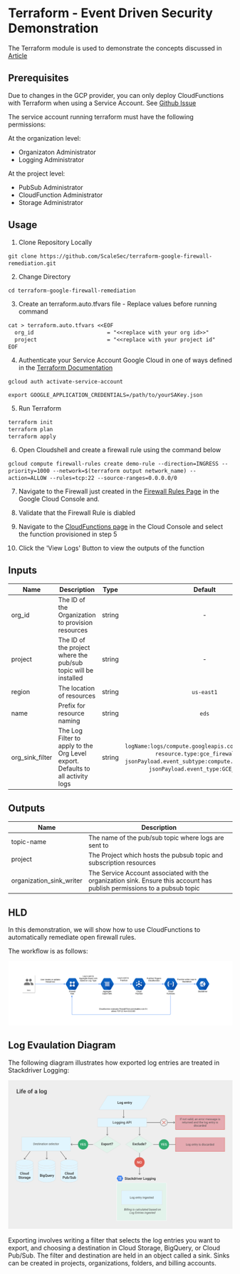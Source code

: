 # Terraform - Event Driven Security Demonstration

The Terraform module is used to demonstrate the concepts discussed in [Article](https://medium.com/p/9408929240ea/edit)

## Prerequisites 

Due to changes in the GCP provider, you can only deploy CloudFunctions with Terraform when using a Service Account.  See [Github Issue](https://github.com/terraform-providers/terraform-provider-google/issues/5388)

The service account running terraform must have the following permissions:

At the organization level:
* Organizaton Administrator
* Logging Administrator

At the project level:
* PubSub Administrator
* CloudFunction Administrator
* Storage Administrator

## Usage

1. Clone Repository Locally
```
git clone https://github.com/ScaleSec/terraform-google-firewall-remediation.git
```
2. Change Directory
```
cd terraform-google-firewall-remediation
```
3. Create an terraform.auto.tfvars file - Replace values before running command
```
cat > terraform.auto.tfvars <<EOF
  org_id                       = "<<replace with your org id>>"
  project                      = "<<replace with your project id"
EOF
```

4. Authenticate your Service Account Google Cloud in one of ways defined in the [Terraform Documentation](https://www.terraform.io/docs/providers/google/guides/provider_reference.html)
```
gcloud auth activate-service-account
```
```
export GOOGLE_APPLICATION_CREDENTIALS=/path/to/yourSAKey.json
```

5. Run Terraform

```
terraform init
terraform plan
terraform apply
```

6. Open Cloudshell and create a firewall rule using the command below

```
gcloud compute firewall-rules create demo-rule --direction=INGRESS --priority=1000 --network=$(terraform output network_name) --action=ALLOW --rules=tcp:22 --source-ranges=0.0.0.0/0
```

7. Navigate to the Firewall just created in the [Firewall Rules Page](https://console.cloud.google.com/networking/firewalls/) in the Google Cloud Console and.

8. Validate that the Firewall Rule is diabled

9. Navigate to the [CloudFunctions page](https://console.cloud.google.com/functions/) in the Cloud Console and select the function provisioned in step 5

10.  Click the 'View Logs' Button to view the outputs of the function


## Inputs

| Name | Description | Type | Default | Required |
|------|-------------|:----:|:-----:|:-----:|
| org_id | The ID of the Organization to provision resources | string | - | yes |
| project |The ID of the project where the pub/sub topic will be installed  | string | - | yes |
| region | The location of resources | string | `us-east1` | no |
| name | Prefix for resource naming | string | `eds` | no |
| org_sink_filter | The Log Filter to apply to the Org Level export.  Defaults to all activity logs | string | `logName:logs/compute.googleapis.com%2Factivity_log resource.type:gce_firewall_rule jsonPayload.event_subtype:compute.firewalls.insert jsonPayload.event_type:GCE_API_CALL` | no |

## Outputs

| Name | Description |
|------|-------------|
| topic-name    | The name of the pub/sub topic where logs are sent to |
| project       | The Project which hosts the pubsub topic and subscription resources |
| organization_sink_writer | The Service Account associated with the organization sink.  Ensure this account has publish permissions to a pubsub topic |

## HLD

In this demonstration, we will show how to use CloudFunctions to automatically remediate open firewall rules.

The workflow is as follows:

![workflow](./img/Cloudfunction-Firewall-Fix.png)

## Log Evaulation Diagram

The following diagram illustrates how exported log entries are treated in Stackdriver Logging:

![Log Eval](./img/life_of_a_log.png)

Exporting involves writing a filter that selects the log entries you want to export, and choosing a destination in Cloud Storage, BigQuery, or Cloud Pub/Sub. The filter and destination are held in an object called a sink. Sinks can be created in projects, organizations, folders, and billing accounts.
